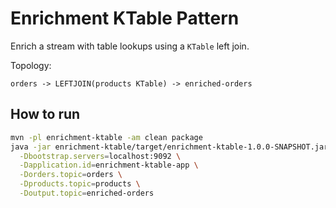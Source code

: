 # Enrichment KTable Pattern

Enrich a stream with table lookups using a `KTable` left join.

Topology:
```
orders -> LEFTJOIN(products KTable) -> enriched-orders
```

## How to run

```bash
mvn -pl enrichment-ktable -am clean package
java -jar enrichment-ktable/target/enrichment-ktable-1.0.0-SNAPSHOT.jar \
  -Dbootstrap.servers=localhost:9092 \
  -Dapplication.id=enrichment-ktable-app \
  -Dorders.topic=orders \
  -Dproducts.topic=products \
  -Doutput.topic=enriched-orders
```

